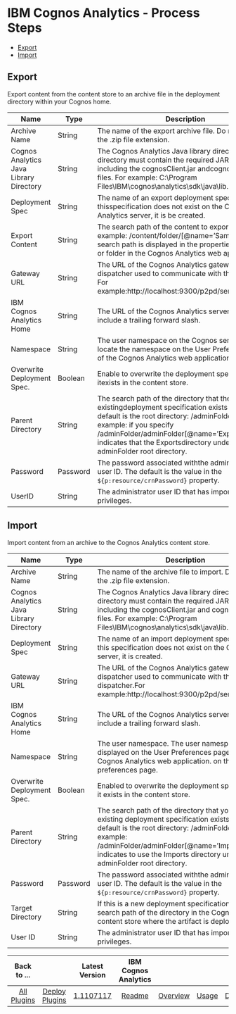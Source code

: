 
# IBM Cognos Analytics - Process Steps

* [Export](#export)
* [Import](#import)


## Export

Export content from the content store to an archive file in the deployment directory within your Cognos home.



| Name | Type | Description                                                                                                          | Required |
| ---- | ---- | -------------------------------------------------------------------------------------------------------------------- | -------- |
| Archive Name | String | The name of the export archive file. Do not include the .zip file extension. | Yes |
| Cognos Analytics Java Library Directory | String | The Cognos Analytics Java library directory. The directory must contain the required JAR files, including the cognosClient.jar andcognos-axis.jar files. For example: C:\Program Files\IBM\cognos\analytics\sdk\java\lib. | Yes |
| Deployment Spec | String | The name of an export deployment specification. If thisspecification does not exist on the Cognos Analytics server, it is be created. | Yes |
| Export Content | String | The search path of the content to export. For example: /content/folder/[@name=’Samples’]. The search path is displayed in the properties of any file or folder in the Cognos Analytics web application. | Yes |
| Gateway URL | String | The URL of the Cognos Analytics gateway or dispatcher used to communicate with the dispatcher. For example:http://localhost:9300/p2pd/servlet/dispatch | Yes |
| IBM Cognos Analytics Home | String | The URL of the Cognos Analytics server. Do not include a trailing forward slash. | Yes |
| Namespace | String | The user namespace on the Cognos server. You can locate the namespace on the User Preferences page of the Cognos Analytics web application. | Yes |
| Overwrite Deployment Spec. | Boolean | Enable to overwrite the deployment specification if itexists in the content store. | No |
| Parent Directory | String | The search path of the directory that the new or existingdeployment specification exists under. The default is the root directory: /adminFolder. For example: if you specify /adminFolder/adminFolder[@name=’Exports’], this indicates that the Exportsdirectory under the adminFolder root directory. | No |
| Password | Password | The password associated withthe administrator’s user ID. The default is the value in the ``${p:resource/crnPassword}`` property. | Yes |
| UserID | String | The administrator user ID that has import and export privileges. | Yes |

## Import

Import content from an archive to the Cognos Analytics content store.


| Name | Type | Description                                                                                                          | Required |
| ---- | ---- | -------------------------------------------------------------------------------------------------------------------- | -------- |
| Archive Name | String | The name of the archive file to import. Do not include the .zip file extension. | Yes |
| Cognos Analytics Java Library Directory | String | The Cognos Analytics Java library directory. The directory must contain the required JAR files, including the cognosClient.jar and cognos-axis.jar files. For example: C:\Program Files\IBM\cognos\analytics\sdk\java\lib. | Yes |
| Deployment Spec | String | The name of an import deployment specification. If this specification does not exist on the Cognos server, it is created. | Yes |
| Gateway URL | String | The URL of the Cognos Analytics gateway or dispatcher used to communicate with the dispatcher.For example:http://localhost:9300/p2pd/servlet/dispatch | Yes |
| IBM Cognos Analytics Home | String | The URL of the Cognos Analytics server. Do not include a trailing forward slash. | Yes |
| Namespace | String | The user namespace. The user namespace is displayed on the User Preferences page of the Cognos Analytics web application. on the user preferences page. | Yes |
| Overwrite Deployment Spec. | Boolean | Enabled to overwrite the deployment specification if it exists in the content store. | No |
| Parent Directory | String | The search path of the directory that your new or existing deployment specification exists under. The default is the root directory: /adminFolder. For example: /adminFolder/adminFolder[@name=’Imports’], indicates to use the Imports directory under the adminFolder root directory. | No |
| Password | Password | The password associated withthe administrator’s user ID. The default is the value in the ``${p:resource/crnPassword}`` property. | Yes |
| Target Directory | String | If this is a new deployment specification, provide the search path of the directory in the Cognos Analytics content store where the artifact is deployed. | No |
| User ID | String | The administrator user ID that has import and export privileges. | Yes |


|Back to ...||Latest Version|IBM Cognos Analytics ||||
| :---: | :---: | :---: | :---: | :---: | :---: | :---: |
|[All Plugins](../../index.md)|[Deploy Plugins](../README.md)|[1.1107117](https://raw.githubusercontent.com/UrbanCode/IBM-UCD-PLUGINS/main/files/cognos-analytics/Cognos-Analytics-1.1107117.zip)|[Readme](README.md)|[Overview](overview.md)|[Usage](usage.md)|[Downloads](downloads.md)|
